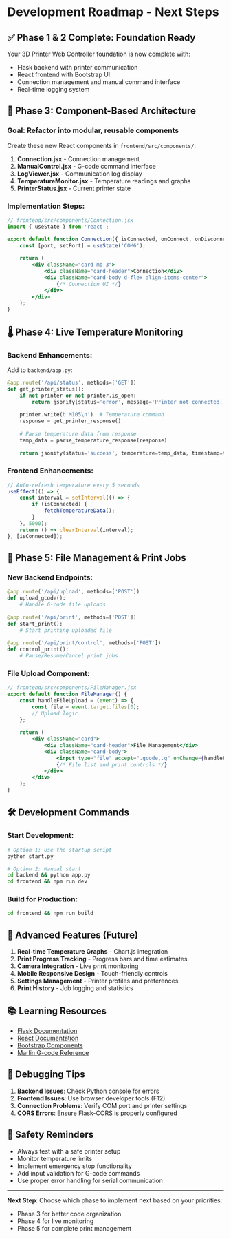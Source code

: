 # Development Roadmap - Next Steps

## ✅ Phase 1 & 2 Complete: Foundation Ready
Your 3D Printer Web Controller foundation is now complete with:
- Flask backend with printer communication
- React frontend with Bootstrap UI
- Connection management and manual command interface
- Real-time logging system

## 🚀 Phase 3: Component-Based Architecture

### Goal: Refactor into modular, reusable components

Create these new React components in `frontend/src/components/`:

1. **Connection.jsx** - Connection management
2. **ManualControl.jsx** - G-code command interface  
3. **LogViewer.jsx** - Communication log display
4. **TemperatureMonitor.jsx** - Temperature readings and graphs
5. **PrinterStatus.jsx** - Current printer state

### Implementation Steps:

```jsx
// frontend/src/components/Connection.jsx
import { useState } from 'react';

export default function Connection({ isConnected, onConnect, onDisconnect }) {
    const [port, setPort] = useState('COM6');
    
    return (
        <div className="card mb-3">
            <div className="card-header">Connection</div>
            <div className="card-body d-flex align-items-center">
                {/* Connection UI */}
            </div>
        </div>
    );
}
```

## 🌡️ Phase 4: Live Temperature Monitoring

### Backend Enhancements:
Add to `backend/app.py`:

```python
@app.route('/api/status', methods=['GET'])
def get_printer_status():
    if not printer or not printer.is_open:
        return jsonify(status='error', message='Printer not connected.'), 400
    
    printer.write(b'M105\n')  # Temperature command
    response = get_printer_response()
    
    # Parse temperature data from response
    temp_data = parse_temperature_response(response)
    
    return jsonify(status='success', temperature=temp_data, timestamp=time.time())
```

### Frontend Enhancements:
```jsx
// Auto-refresh temperature every 5 seconds
useEffect(() => {
    const interval = setInterval(() => {
        if (isConnected) {
            fetchTemperatureData();
        }
    }, 5000);
    return () => clearInterval(interval);
}, [isConnected]);
```

## 📁 Phase 5: File Management & Print Jobs

### New Backend Endpoints:
```python
@app.route('/api/upload', methods=['POST'])
def upload_gcode():
    # Handle G-code file uploads
    
@app.route('/api/print', methods=['POST'])
def start_print():
    # Start printing uploaded file
    
@app.route('/api/print/control', methods=['POST'])
def control_print():
    # Pause/Resume/Cancel print jobs
```

### File Upload Component:
```jsx
// frontend/src/components/FileManager.jsx
export default function FileManager() {
    const handleFileUpload = (event) => {
        const file = event.target.files[0];
        // Upload logic
    };
    
    return (
        <div className="card">
            <div className="card-header">File Management</div>
            <div className="card-body">
                <input type="file" accept=".gcode,.g" onChange={handleFileUpload} />
                {/* File list and print controls */}
            </div>
        </div>
    );
}
```

## 🛠️ Development Commands

### Start Development:
```bash
# Option 1: Use the startup script
python start.py

# Option 2: Manual start
cd backend && python app.py
cd frontend && npm run dev
```

### Build for Production:
```bash
cd frontend && npm run build
```

## 🔧 Advanced Features (Future)

1. **Real-time Temperature Graphs** - Chart.js integration
2. **Print Progress Tracking** - Progress bars and time estimates
3. **Camera Integration** - Live print monitoring
4. **Mobile Responsive Design** - Touch-friendly controls
5. **Settings Management** - Printer profiles and preferences
6. **Print History** - Job logging and statistics

## 📚 Learning Resources

- [Flask Documentation](https://flask.palletsprojects.com/)
- [React Documentation](https://react.dev/)
- [Bootstrap Components](https://getbootstrap.com/docs/5.3/components/)
- [Marlin G-code Reference](https://marlinfw.org/meta/gcode/)

## 🐛 Debugging Tips

1. **Backend Issues**: Check Python console for errors
2. **Frontend Issues**: Use browser developer tools (F12)
3. **Connection Problems**: Verify COM port and printer settings
4. **CORS Errors**: Ensure Flask-CORS is properly configured

## 🔐 Safety Reminders

- Always test with a safe printer setup
- Monitor temperature limits
- Implement emergency stop functionality
- Add input validation for G-code commands
- Use proper error handling for serial communication

---

**Next Step**: Choose which phase to implement next based on your priorities:
- Phase 3 for better code organization
- Phase 4 for live monitoring
- Phase 5 for complete print management
